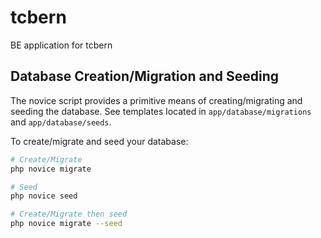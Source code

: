 # tcbern
BE application for tcbern

## Database Creation/Migration and Seeding

The novice script provides a primitive means of creating/migrating and seeding the database.
See templates located in `app/database/migrations` and `app/database/seeds`.

To create/migrate and seed your database:
```bash
# Create/Migrate
php novice migrate

# Seed
php novice seed

# Create/Migrate then seed
php novice migrate --seed
```

